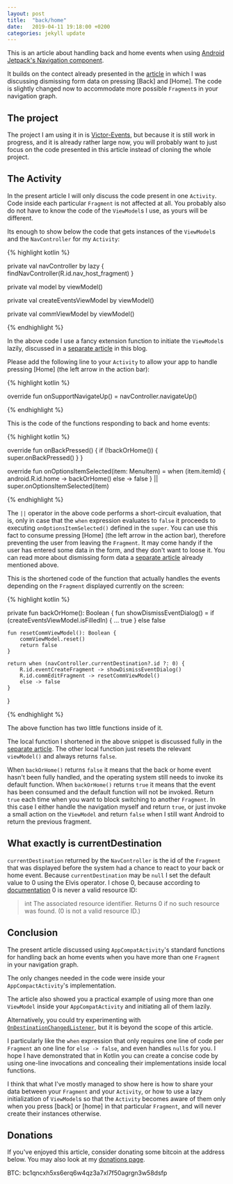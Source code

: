 ```yaml
---
layout: post
title:  "back/home"
date:   2019-04-11 19:18:00 +0200
categories: jekyll update
---
```


This is an article about handling back and home events when using [Android Jetpack's Navigation component][navigation].

It builds on the contect already presented in the [article][dismissing] in which I was discussing dismissing form data on pressing [Back] and [Home]. The code is slightly changed now to accommodate more possible `Fragment`s in your navigation graph.

## The project

The project I am using it in is [Victor-Events][victor-events], but because it is still work in progress, and it is already rather large now, you will probably want to just focus on the code presented in this article instead of cloning the whole project.

## The Activity

In the present article I will only discuss the code present in one `Activity`. Code inside each particular `Fragment` is not affected at all. You probably also do not have to know the code of the `ViewModel`s I use, as yours will be different.

Its enough to show below the code that gets instances of the `ViewModel`s and the `NavController` for my `Activity`:

{% highlight kotlin %}

private val navController by lazy { findNavController(R.id.nav_host_fragment) }

private val model by viewModel<EventsViewModel>()

private val createEventsViewModel by viewModel<EventCreateViewModel>()

private val commViewModel by viewModel<CommViewModel>()

{% endhighlight %}

In the above code I use a fancy extension function to initiate the `ViewModel`s lazily, discussed in a [separate article][lazy-viewmodel] in this blog.

Please add the following line to your `Activity` to allow your app to handle pressing [Home] (the left arrow in the action bar):

{% highlight kotlin %}

override fun onSupportNavigateUp() = navController.navigateUp()

{% endhighlight %}

This is the code of the functions responding to back and home events:

{% highlight kotlin %}

override fun onBackPressed() {
    if (!backOrHome()) {
        super.onBackPressed()
    }
}

override fun onOptionsItemSelected(item: MenuItem) = when (item.itemId) {
    android.R.id.home -> backOrHome()
    else -> false
} || super.onOptionsItemSelected(item)

{% endhighlight %}

The `||` operator in the above code performs a short-circuit evaluation, that is, only in case that the `when` expression evaluates to `false` it proceeds to executing `onOptionsItemSelected()` defined in the `super`. You can use this fact to consume pressing [Home] (the left arrow in the action bar), therefore preventing the user from leaving the `Fragment`. It may come handy if the user has entered some data in the form, and they don't want to loose it. You can read more about dismissing form data a [separate article][dismissing] already mentioned above.

This is the shortened code of the function that actually handles the events depending on the `Fragment` displayed currently on the screen:

{% highlight kotlin %}

private fun backOrHome(): Boolean {
    fun showDismissEventDialog() = 
            if (createEventsViewModel.isFilledIn) {
		...
                true
            }
            else false

    fun resetCommViewModel(): Boolean {
        commViewModel.reset()
        return false
    }

    return when (navController.currentDestination?.id ?: 0) {
        R.id.eventCreateFragment -> showDismissEventDialog()
        R.id.commEditFragment -> resetCommViewModel()
        else -> false
    }
}

{% endhighlight %}

The above function has two little functions inside of it.

The local function I shortened in the above snippet is discussed fully in the [separate article][dismissing]. The other local function just resets the relevant `viewModel()` and always returns `false`.

When `backOrHome()` returns `false` it means that the back or home event hasn't been fully handled, and the operating system still needs to invoke its default function. When `backOrHome()` returns `true` it means that the event has been consumed and the default function will not be invoked. Return `true` each time when you want to block switching to another `Fragment`. In this case I either handle the navigation myself and return `true`, or just invoke a small action on the `ViewModel` and return `false` when I still want Android to return the previous fragment.

## What exactly is currentDestination

`currentDestination` returned by the `NavController` is the id of the `Fragment` that was displayed before the system had a chance to react to your back or home event. Because `currentDestination` may be `null` I set the default value to 0 using the Elvis operator. I chose 0, because according to [documentation][getidentifier] 0 is never a valid resource ID:

> int The associated resource identifier. Returns 0 if no such resource was found. (0 is not a valid resource ID.)

## Conclusion

The present article discussed using `AppCompatActivity`'s standard functions for handling back an home events when you have more than one `Fragment` in your navigation graph.

The only changes needed in the code were inside your `AppCompactActivity`'s implementation.

The article also showed you a practical example of using more than one `ViewModel` inside your `AppCompatActivity` and initiating all of them lazily.

Alternatively, you could try experimenting with [`OnDestinationChangedListener`][listener], but it is beyond the scope of this article.

I particularly like the `when` expression that only requires one line of code per `Fragment` an one line for `else -> false`, and even handles `null`s for you. I hope I have demonstrated that in Kotlin you can create a concise code by using one-line invocations and concealing their implementations inside local functions.

I think that what I've mostly managed to show here is how to share your data between your `Fragment` and your `Activity`, or how to use a lazy initialization of `ViewModel`s so that the `Activity` becomes aware of them only when you press [back] or [home] in that particular `Fragment`, and will never create their instances otherwise.

## Donations

If you've enjoyed this article, consider donating some bitcoin at the address below. You may also look at my [donations page][donations].

BTC: bc1qncxh5xs6erq6w4qz3a7xl7f50agrgn3w58dsfp

[navigation]: https://developer.android.com/guide/navigation/
[dismissing]: https://syrop.github.io/jekyll/update/2019/01/20/dismissing-form-data.html
[victor-events]: https://github.com/syrop/Victor-Events
[lazy-viewmodel]: https://syrop.github.io/jekyll/update/2019/02/10/lazy-initialization-of-viewmodel.html
[getidentifier]: https://developer.android.com/reference/android/content/res/Resources.html#getIdentifier(java.lang.String,%20java.lang.String,%20java.lang.String)
[listener]: https://developer.android.com/reference/androidx/navigation/NavController.OnDestinationChangedListener
[donations]: https://syrop.github.io/donate/

